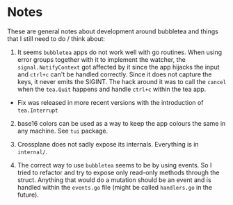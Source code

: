 # Notes

These are general notes about development around bubbletea and things that I still need to do / think about:

1. It seems `bubbletea` apps do not work well with go routines. When using error groups together with it to
implement the watcher, the `signal.NotifyContext` got affected by it since the app hijacks the input and `ctrl+c`
can't be handled correctly. Since it does not capture the keys, it never emits the SIGINT.
The hack around it was to call the `cancel` when the `tea.Quit` happens and handle `ctrl+c` within the tea app.
  - Fix was released in more recent versions with the introduction of `tea.Interrupt`

2. base16 colors can be used as a way to keep the app colours the same in any machine. See `tui` package.

3. Crossplane does not sadly expose its internals. Everything is in `internal/`.

4. The correct way to use `bubbletea` seems to be by using events. So I tried to refactor and try to expose
only read-only methods through the struct. Anything that would do a mutation should be an event and is handled
within the `events.go` file (might be called `handlers.go` in the future).
